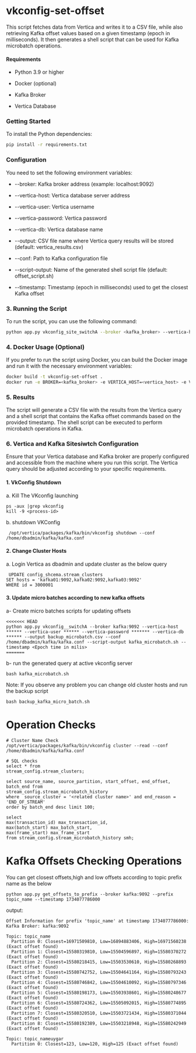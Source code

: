 # vkconfig-set-offset
This script fetches data from Vertica and writes it to a CSV file, while also retrieving Kafka offset values based on a given timestamp (epoch in milliseconds). It then generates a shell script that can be used for Kafka microbatch operations.

#### Requirements
- Python 3.9 or higher

- Docker (optional)

- Kafka Broker

- Vertica Database

### Getting Started
To install the Python dependencies:
```bash
pip install -r requirements.txt
``` 

### Configuration
You need to set the following environment variables:

- --broker: Kafka broker address (example: localhost:9092)

- --vertica-host: Vertica database server address

- --vertica-user: Vertica username

- --vertica-password: Vertica password

- --vertica-db: Vertica database name

- --output: CSV file name where Vertica query results will be stored (default: vertica_results.csv)

- --conf: Path to Kafka configuration file

- --script-output: Name of the generated shell script file (default: offset_script.sh)

- --timestamp: Timestamp (epoch in milliseconds) used to get the closest Kafka offset

### 3. Running the Script
To run the script, you can use the following command:

```bash
python app.py vkconfig_site_switchA --broker <kafka_broker> --vertica-host <vertica_host> --vertica-user <vertica_user> --vertica-password <vertica_password> --vertica-db <vertica_db> --conf <config_file> --timestamp <timestamp>
```

### 4. Docker Usage (Optional)
If you prefer to run the script using Docker, you can build the Docker image and run it with the necessary environment variables:
```bash
docker build -t vkconfig-set-offset .
docker run -e BROKER=<kafka_broker> -e VERTICA_HOST=<vertica_host> -e VERTICA_USER=<vertica_user> -e VERTICA_PASSWORD=<vertica_password> -e VERTICA_DB=<vertica_db> -e OUTPUT=vertica_results.csv -e CONF=<config_file> -e SCRIPT_OUTPUT=offset_script.sh -e TIMESTAMP=<timestamp> vkconfig-set-offset
``` 
### 5. Results
The script will generate a CSV file with the results from the Vertica query and a shell script   that contains the Kafka offset commands based on the provided timestamp. The shell script can be executed to perform microbatch operations in Kafka.   
 
### 6. Vertica and Kafka Sitesiwtch Configuration
Ensure that your Vertica database and Kafka broker are properly configured and accessible from the machine where you run this script. The Vertica query should be adjusted according to your specific requirements. 

#### 1. VkConfig Shutdown
a.  Kill The VKconfig launching
```shell
ps -aux |grep vkconfig
kill -9 <process-id>
```
b. shutdown VKConfig
```shell
 /opt/vertica/packages/kafka/bin/vkconfig shutdown --conf /home/dbadmin/kafka/kafka.conf
```
#### 2. Change Cluster Hosts
a.  Login Vertica as dbadmin and update cluster as the below query
```shell
 UPDATE config_shcema.stream_clusters
SET hosts = 'kafka01:9092,kafka02:9092,kafka03:9092'
WHERE id = 3000001
```

#### 3. Update micro batches according to new kafka offsets
a- Create micro batches scripts for updating offsets
```shell
<<<<<<< HEAD
python app.py vkconfig__switchA --broker kafka:9092 --vertica-host ****** --vertica-user ****** --vertica-password ******* --vertica-db ****** --output backup_microbatch.csv --conf /home/dbadmin/kafka/kafka.conf --script-output kafka_microbatch.sh --timestamp <Epoch time in milis>
=======

```

b- run the generated query at active vkconfig server

```shell
bash kafka_microbatch.sh
```

Note: If you observe any problem you can change old cluster hosts and run the backup script
```shell
bash backup_kafka_micro_batch.sh
```
#  Operation Checks


```shell
# Cluster Name Check
/opt/vertica/packages/kafka/bin/vkconfig cluster --read --conf /home/dbadmin/kafka/kafka.conf

# SQL checks
select * from
stream_config.stream_clusters;

select source_name, source_partition, start_offset, end_offset, batch_end from
stream_config.stream_microbatch_history
where  source_cluster = '<related cluster name>' and end_reason = 'END_OF_STREAM'
order by batch_end desc limit 100;

select
max(transaction_id) max_transaction_id,
max(batch_start) max_batch_start,
max(frame_start) max_frame_start
from stream_config.stream_microbatch_history smh;

```


#  Kafka Offsets Checking Operations
You can get closest offsets,high and low offsets according to topic prefix name as the below
```shell
python app.py get_offsets_to_prefix --broker kafka:9092 --prefix topic_name --timestamp 1734077786000
```
output:
```shell
Offset Information for prefix 'topic_name' at timestamp 1734077786000:
Kafka Broker: kafka:9092

Topic: topic_name
  Partition 0: Closest=16971509810, Low=16894883406, High=16971560238 (Exact offset found)
  Partition 1: Closest=15580319810, Low=15504596897, High=15580370272 (Exact offset found)
  Partition 2: Closest=15580218415, Low=15503530610, High=15580268893 (Exact offset found)
  Partition 3: Closest=15580742752, Low=15504641164, High=15580793243 (Exact offset found)
  Partition 4: Closest=15580746842, Low=15504610092, High=15580797346 (Exact offset found)
  Partition 5: Closest=15580198173, Low=15503938601, High=15580248677 (Exact offset found)
  Partition 6: Closest=15580724362, Low=15505092015, High=15580774895 (Exact offset found)
  Partition 7: Closest=15580320510, Low=15503721434, High=15580371044 (Exact offset found)
  Partition 8: Closest=15580192389, Low=15503218948, High=15580242949 (Exact offset found)
  
Topic: topic_nameuygar
  Partition 0: Closest=123, Low=120, High=125 (Exact offset found)
 
```
